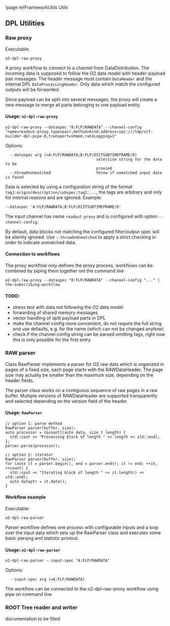 \page refFrameworkUtils Utils

## DPL Utilities

### Raw proxy
Executable:
```
o2-dpl-raw-proxy
```

A proxy workflow to connect to a channel from DataDistribution. The incoming
data is supposed to follow the O2 data model with header-payload pair messages.
The header message must contain `DataHeader` and the internal DPL `DataProcessingHeader`.
Only data which match the configured outputs will be forwarded.

Since payload can be split into several messages, the proxy will create a new
message to merge all parts belonging to one payload entity.

#### Usage: `o2-dpl-raw-proxy`
```
o2-dpl-raw-proxy --dataspec "0:FLP/RAWDATA" --channel-config "name=readout-proxy,type=pair,method=bind,address=ipc:///tmp/stf-builder-dpl-pipe-0,transport=shmem,rateLogging=1"
```

Options:
```
  --dataspec arg (=A:FLP/RAWDATA;B:FLP/DISTSUBTIMEFRAME/0)
                                        selection string for the data to be 
                                        proxied
  --throwOnUnmatched                    throw if unmatched input data is found
```

Data is selected by using a configuration string of the format
`tag1:origin/description/subspec;tag2:...`, the tags are arbitrary and only
for internal reasons and are ignored.
Example:
```
--dataspec 'A:FLP/RAWDATA;B:FLP/DISTSUBTIMEFRAME/0'
```

The input channel has name `readout-proxy` and is configured with option `--channel-config`.

By default, data blocks not matching the configured filter/output spec will be silently
ignored. Use `--throwOnUnmatched` to apply a strict checking in order to indicate unmatched
data.

#### Connection to workflows
The proxy workflow only defines the proxy process, workflows can be combined by piping them
together om the command line
```
o2-dpl-raw-proxy --dataspec "0:FLP/RAWDATA" --channel-config "..." | the-subscribing-workflow
```

#### TODO:
- stress test with data not following the O2 data model
- forwarding of shared memory messages
- vector handling of split payload parts in DPL
- make the channel config more convenient, do not require the full string and use
  defaults, e.g. for the name (which can not be changed anyhow)
- check if the channel config string can be parsed omitting tags, right now this
  is only possible for the first entry

### RAW parser
Class RawParser implements a parser for O2 raw data which is organized in pages of a
fixed size, each page starts with the RAWDataHeader. The page size may actually be
smaller than the maximum size, depending on the header fields.

The parser class works on a contiguous sequence of raw pages in a raw buffer.
Multiple versions of RAWDataHeader are supported transparently and selected depending
on the version field of the header.

#### Usage: `RawParser`
```
// option 1: parse method
RawParser parser(buffer, size);
auto processor = [&count](auto data, size_t length) {
  std::cout << "Processing block of length " << length << std::endl;
};
parser.parse(processor);

// option 2: iterator
RawParser parser(buffer, size);
for (auto it = parser.begin(), end = parser.end(); it != end; ++it, ++count) {
  std::cout << "Iterating block of length " << it.length() << std::endl;
  auto dataptr = it.data();
}
```

#### Workflow example
Executable:
```
o2-dpl-raw-parser
```

Parser workflow defines one process with configurable inputs and a loop over the input
data which sets up the RawParser class and executes some basic parsing and statistic
printout.

#### Usage: `o2-dpl-raw-parser`
```
o2-dpl-raw-parser --input-spec "A:FLP/RAWDATA"
```

Options:
```
  --input-spec arg (=A:FLP/RAWDATA)
```

The workflow can be connected to the o2-dpl-raw-proxy workflow using pipe on command line.

### ROOT Tree reader and writer
documentation to be filled
